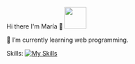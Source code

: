 

Hi there I'm María 👋 <img src="https://media.giphy.com/media/mGcNjsfWAjY5AEZNw6/giphy.gif" width="50">

🌱 I’m currently learning web programming.

Skills:
[![My Skills](https://skillicons.dev/icons?i=html,css,js,react,mysql,py,bootstrap,vscode,flask,figma)](https://skillicons.dev&perline=5)


<!--
![MNblue's GitHub stats](https://github-readme-stats.vercel.app/api?username=MNblue&show_icons=true&hide=prs,starts)

[![Top Langs](https://github-readme-stats.vercel.app/api/top-langs/?username=MNblue&layout=compact)](https://github.com/MNblue/github-readme-stats)
<img src="https://media.giphy.com/media/WUlplcMpOCEmTGBtBW/giphy.gif" width="30"> 
**MNblue/MNblue** is a ✨ _special_ ✨ repository because its `README.md` (this file) appears on your GitHub profile.

Here are some ideas to get you started:

- 🔭 I’m currently working on ...
- 🌱 I’m currently learning ...
- 👯 I’m looking to collaborate on ...
- 🤔 I’m looking for help with ...
- 💬 Ask me about ...
- 📫 How to reach me: ...
- 😄 Pronouns: ...
- ⚡ Fun fact: ...
-->
